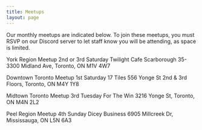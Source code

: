 ```yaml
---
title: Meetups
layout: page
---
```


Our monthly meetups are indicated below.  To join these meetups, you must RSVP on our Discord server to let staff know you will be attending, as space is limited.

York Region Meetup
2nd or 3rd Saturday
Twilight Cafe Scarborough
35-3300 Midland Ave, Toronto, ON M1V 4W7

Downtown Toronto Meetup
1st Saturday
17 Tiles
556 Yonge St 2nd & 3rd Floors, Toronto, ON M4Y 1Y8

Midtown Toronto Meetup
3rd Tuesday
For The Win
3216 Yonge St, Toronto, ON M4N 2L2

Peel Region Meetup
4th Sunday
Dicey Business
6905 Millcreek Dr, Mississauga, ON L5N 6A3
